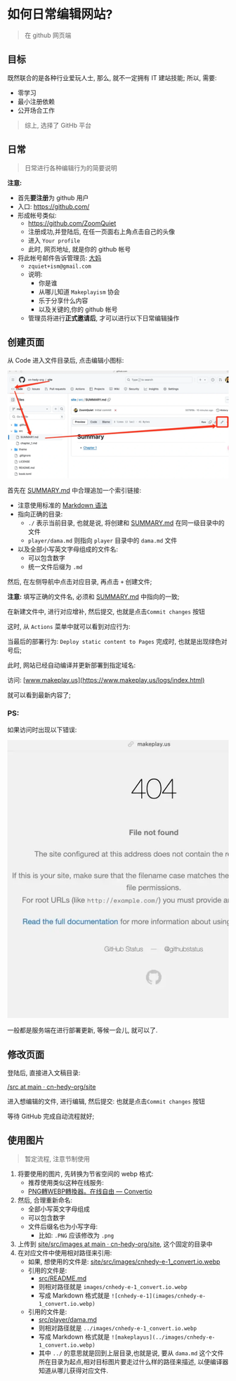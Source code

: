 # 如何日常编辑网站?
> 在 github 网页端

## 目标

既然联合的是各种行业爱玩人士, 那么, 就不一定拥有 IT 建站技能;
所以, 需要:

- 零学习
- 最小注册依赖
- 公开场合工作

> 综上, 选择了 GitHb 平台

## 日常
> 日常进行各种编辑行为的简要说明

**注意:**

- 首先**要注册**为 github 用户
- 入口: https://github.com/
- 形成帐号类似:
    + https://github.com/ZoomQuiet
    + 注册成功,并登陆后, 在任一页面右上角点击自己的头像
    + 进入 `Your profile`
    + 此时, 网页地址, 就是你的 github 帐号
- 将此帐号邮件告诉管理员: [大妈]((player/dama.md))
    + `zquiet+ism@gmail.com`
    + 说明:
        + 你是谁
        + 从哪儿知道 `Makeplayism` 协会
        + 乐于分享什么内容
        + 以及关键的,你的 github 帐号
    + 管理员将进行**正式邀请后**, 才可以进行以下日常编辑操作


## 创建页面

从 Code 进入文件目录后, 点击编辑小图标:

![logo](images/cnhedy-e-1_convert.io.webp)

首先在 [SUMMARY.md](https://github.com/Makeplayism/us/blob/main/src/SUMMARY.md) 中合理追加一个索引链接:

- 注意使用标准的 [Markdown 语法](https://docs.github.com/zh/get-started/writing-on-github/getting-started-with-writing-and-formatting-on-github/basic-writing-and-formatting-syntax)
- 指向正确的目录:
    - `./` 表示当前目录, 也就是说, 将创建和 [SUMMARY.md](https://github.com/Makeplayism/us/blob/main/src/SUMMARY.md) 在同一级目录中的文件
    - `player/dama.md` 则指向 `player` 目录中的 `dama.md` 文件
- 以及全部小写英文字母组成的文件名:
    - 可以包含数字
    - 统一文件后缀为 `.md`



然后, 在左侧导航中点击对应目录, 再点击 `+` 创建文件;

**注意:** 填写正确的文件名, 必须和  [SUMMARY.md](https://github.com/Makeplayism/us/blob/main/src/SUMMARY.md) 中指向的一致;



在新建文件中, 进行对应增补, 然后提交, 也就是点击`Commit changes` 按钮



这时, 从 `Actions` 菜单中就可以看到对应行为:


当最后的部署行为: `Deploy static content to Pages` 完成时,
也就是出现绿色对号后;



此时, 网站已经自动编译并更新部署到指定域名:




访问: [www.makeplay.us](https://www.makeplay.us/logs/index.html)

就可以看到最新内容了;


### PS:

如果访问时出现以下错误:

![404](images/cnhedy-e-7.webp)


一般都是服务端在进行部署更新, 等候一会儿, 就可以了.


## 修改页面

登陆后, 直接进入文稿目录:

[/src at main · cn-hedy-org/site](https://github.com/cn-hedy-org/site/blob/main/src)

进入想编辑的文件, 进行编辑, 然后提交: 也就是点击`Commit changes` 按钮

等待 GitHub 完成自动流程就好;


## 使用图片
> 暂定流程, 注意节制使用


1. 将要使用的图片, 先转换为节省空间的 webp 格式:
    + 推荐使用类似这种在线服务:
    + [PNG轉WEBP轉換器。在线自由 — Convertio](https://convertio.co/zh/image-converter/)
1. 然后, 合理重新命名:
    + 全部小写英文字母组成
    + 可以包含数字
    + 文件后缀名也为小写字母:
        + 比如: `.PNG` 应该修改为 `.png`
1. 上传到 [site/src/images at main · cn-hedy-org/site](https://github.com/cn-hedy-org/site/tree/main/src/images), 这个固定的目录中
1. 在对应文件中使用相对路径来引用:
   + 如果, 想使用的文件是: [site/src/images/cnhedy-e-1_convert.io.webp](https://github.com/cn-hedy-org/site/raw/main/src/images/cnhedy-e-1_convert.io.webp)
   + 引用的文件是:
       + [src/README.md](https://github.com/cn-hedy-org/site/blob/main/src/README.md)
       + 则相对路径就是 `images/cnhedy-e-1_convert.io.webp`
       + 写成 Markdown 格式就是 `![cnhedy-e-1](images/cnhedy-e-1_convert.io.webp)`
   + 引用的文件是:
       + [src/player/dama.md](https://github.com/cn-hedy-org/site/blob/main/src/player/dama.md)
       + 则相对路径就是 `../images/cnhedy-e-1_convert.io.webp`
       + 写成 Markdown 格式就是 `![makeplayus](../images/cnhedy-e-1_convert.io.webp)`
       + 其中 `../` 的意思就是回到上层目录,也就是说, 要从 `dama.md` 这个文件所在目录为起点,相对目标图片要走过什么样的路径来描述, 以便编译器知道从哪儿获得对应文件.

